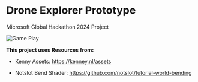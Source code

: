 # Drone Explorer Prototype
Microsoft Global Hackathon 2024 Project 

![Game Play](https://github.com/palmerdesigns/DroneExplorer/blob/main/Readme_Images/DroneExplorer.gif)

**This project uses Resources from:**

- Kenny Assets: https://kenney.nl/assets

- Notslot Bend Shader: https://github.com/notslot/tutorial-world-bending
